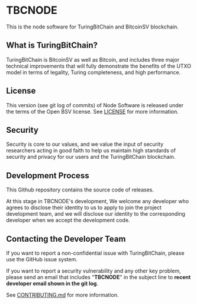 TBCNODE
===========

This is the node software for TuringBitChain and BitcoinSV blockchain.

What is TuringBitChain?
-------------------

TuringBitChain is BitcoinSV as well as Bitcoin, and includes three major technical improvements that will fully demonstrate the benefits of the UTXO model in terms of legality, Turing completeness, and high performance.

License
-------

This version (see git log of commits) of Node Software is released under the terms of the Open BSV license. See [LICENSE](LICENSE) for more information.

Security
--------

Security is core to our values, and we value the input of security researchers acting in good faith to help us maintain high standards of security and privacy for our users and the TuringBitChain blockchain.

Development Process
-------------------

This Github repository contains the source code of releases.

At this stage in TBCNODE's development, We welcome any developer who agrees to disclose their identity to us to apply to join the project development team, and we will disclose our identity to the corresponding developer when we accept the development code.

Contacting the Developer Team
------------------------------

If you want to report a non-confidential issue with TuringBitChain, please use the GitHub issue system.

If you want to report a security vulnerability and any other key problem, please send an email that includes "**TBCNODE**" in the subject line to **recent developer email shown in the git log**.

See [CONTRIBUTING.md](CONTRIBUTING.md) for more information.
